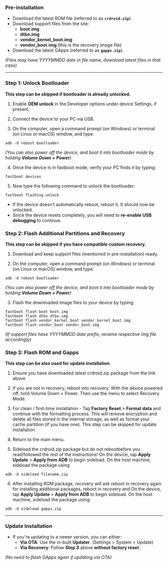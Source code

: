 ### Pre-installation
* Download the latest ROM file (referred to as **`crdroid.zip`**).
* Download support files from the site:
  - **boot.img**
  - **dtbo.img**
  - **vendor_kernel_boot.img**
  - **vendor_boot.img** (this is the recovery image file)
* Download the latest GApps (referred to as **`gapps.zip`**).

*(Files may have YYYYMMDD date in file name, download latest files in that case)*

---

### Step 1: Unlock Bootloader
**This step can be skipped if bootloader is already unlocked.**

1. Enable **OEM unlock** in the Developer options under device Settings, if present.

2. Connect the device to your PC via USB.

3. On the computer, open a command prompt (on Windows) or terminal (on Linux or macOS) window, and type:

```
adb -d reboot bootloader
```
*(You can also power off the device, and boot it into bootloader mode by holding **Volume Down + Power**)*

4. Once the device is in fastboot mode, verify your PC finds it by typing:

```
fastboot devices
```

5. Now type the following command to unlock the bootloader:

```
fastboot flashing unlock
```
* If the device doesn’t automatically reboot, reboot it. It should now be unlocked.
* Since the device resets completely, you will need to **re-enable USB debugging** to continue.

### Step 2: Flash Additional Partitions and Recovery 
**This step can be skipped if you have compatible custom recovery.**

1. Download and keep support files (mentioned in pre-installation) ready.

2. On the computer, open a command prompt (on Windows) or terminal (on Linux or macOS) window, and type:

```
adb -d reboot bootloader
```
*(You can also power off the device, and boot it into bootloader mode by holding **Volume Down + Power**)*

3. Flash the downloaded image files to your device by typing:

```
fastboot flash boot boot.img
fastboot flash dtbo dtbo.img
fastboot flash vendor_kernel_boot vendor_kernel_boot.img
fastboot flash vendor_boot vendor_boot.img
```
*(If support files have YYYYMMDD date prefix, rename respective img file accordingly)*

### Step 3: Flash ROM and Gapps
**This step can be also used for update installation**

1. Ensure you have downloaded latest crdroid.zip package from the link above

2. If you are not in recovery, reboot into recovery:
    With the device powered off, hold Volume Down + Power. Then use the menu to select Recovery Mode.

3. For clean / first-time installation - Tap **Factory Reset** > **Format data** and continue with the formatting process. This will remove encryption and delete all files stored in the internal storage, as well as format your cache partition (if you have one). This step can be skipped for update installation.

4. Return to the main menu.

5. Sideload the crdroid.zip package but do not rebootbefore you read/followed the rest of the instructions!
    On the device, tap **Apply Update** > **Apply from ADB** to begin sideload.
    On the host machine, sideload the package using:

```
adb -d sideload filename.zip
```

6. After installing ROM package, recovery will ask reboot in recovery again for installing additional packages, reboot in recovery and
    On the device, tap **Apply Update** > **Apply from ADB** to begin sideload.
    On the host machine, sideload the package using:

```
adb -d sideload gapps.zip
```

---

### Update Installation
* If you're updating to a newer version, you can either:
  - **Via OTA**: Use the in-built **Updater**. (Settings > System > Update)
  - **Via Recovery**: Follow **Step 3** above **without factory reset**.

*(No need to flash GApps again if updating via OTA)*

